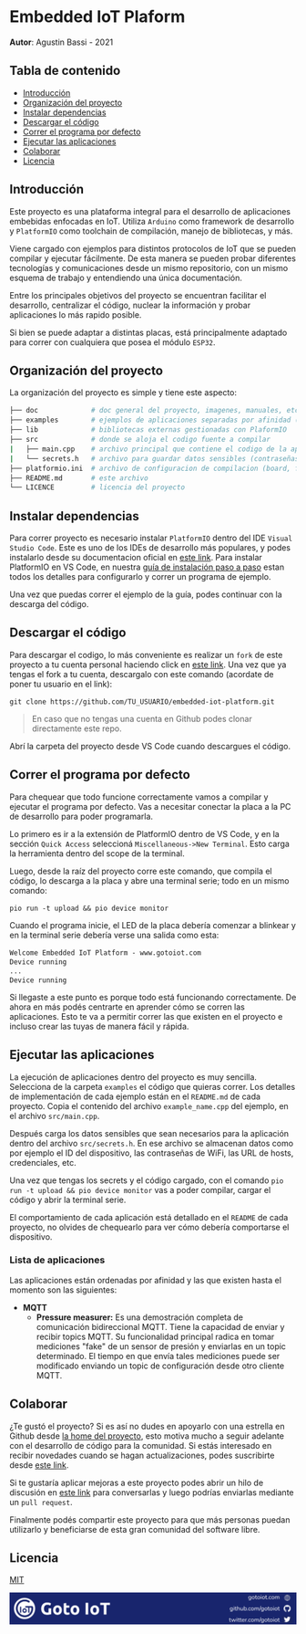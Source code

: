 # Embedded IoT Plaform

**Autor**: Agustin Bassi - 2021

## Tabla de contenido

* [Introducción](#introducción)
* [Organización del proyecto](#organización-del-proyecto)
* [Instalar dependencias](#instalar-dependencias)
* [Descargar el código](#descargar-el-código)
* [Correr el programa por defecto](#correr-el-programa-por-defecto)
* [Ejecutar las aplicaciones](#ejecutar-las-aplicaciones)
* [Colaborar](#colaborar)
* [Licencia](#licencia)

## Introducción

Este proyecto es una plataforma integral para el desarrollo de aplicaciones embebidas enfocadas en IoT. Utiliza `Arduino` como framework de desarrollo y `PlatformIO` como toolchain de compilación, manejo de bibliotecas, y más. 

Viene cargado con ejemplos para distintos protocolos de IoT que se pueden compilar y ejecutar fácilmente. De esta manera se pueden probar diferentes tecnologías y comunicaciones desde un mismo repositorio, con un mismo esquema de trabajo y entendiendo una única documentación.

Entre los principales objetivos del proyecto se encuentran facilitar el desarrollo, centralizar el código, nuclear la información y probar aplicaciones lo más rapido posible.

Si bien se puede adaptar a distintas placas, está principalmente adaptado para correr con cualquiera que posea el módulo `ESP32`.

## Organización del proyecto

La organización del proyecto es simple y tiene este aspecto:

```sh
├── doc             # doc general del proyecto, imagenes, manuales, etc.
├── examples        # ejemplos de aplicaciones separadas por afinidad (mqtt, coap, ble, etc.)
├── lib             # bibliotecas externas gestionadas con PlaformIO
├── src             # donde se aloja el codigo fuente a compilar
|   ├── main.cpp    # archivo principal que contiene el codigo de la aplicacion
|   └── secrets.h   # archivo para guardar datos sensibles (contraseñas, hosts, etc.)
├── platformio.ini  # archivo de configuracion de compilacion (board, framework, libs, etc.)
├── README.md       # este archivo
└── LICENCE         # licencia del proyecto
```

## Instalar dependencias

Para correr proyecto es necesario instalar `PlatformIO` dentro del IDE `Visual Studio Code`. Este es uno de los IDEs de desarrollo más populares, y podes instalarlo desde su documentacion oficial en [este link](https://code.visualstudio.com/download). Para instalar PlatformIO en VS Code, en nuestra [guía de instalación paso a paso](https://www.gotoiot.com/pages/articles/platformio_vscode_installation/) estan todos los detalles para configurarlo y correr un programa de ejemplo.

Una vez que puedas correr el ejemplo de la guía, podes continuar con la descarga del código.

## Descargar el código

Para descargar el codigo, lo más conveniente es realizar un `fork` de este proyecto a tu cuenta personal haciendo click en [este link](https://github.com/gotoiot/embedded-iot-platform/fork). Una vez que ya tengas el fork a tu cuenta, descargalo con este comando (acordate de poner tu usuario en el link):

```
git clone https://github.com/TU_USUARIO/embedded-iot-platform.git
```

> En caso que no tengas una cuenta en Github podes clonar directamente este repo.

Abrí la carpeta del proyecto desde VS Code cuando descargues el código.

## Correr el programa por defecto

Para chequear que todo funcione correctamente vamos a compilar y ejecutar el programa por defecto. Vas a necesitar conectar la placa a la PC de desarrollo para poder programarla.

Lo primero es ir a la extensión de PlatformIO dentro de VS Code, y en la sección `Quick Access` seleccioná `Miscellaneous->New Terminal`. Esto carga la herramienta dentro del scope de la terminal. 

Luego, desde la raíz del proyecto corre este comando, que compila el código, lo descarga a la placa y abre una terminal serie; todo en un mismo comando:

```
pio run -t upload && pio device monitor
```

Cuando el programa inicie, el LED de la placa debería comenzar a blinkear y en la terminal serie debería verse una salida como esta:

```
Welcome Embedded IoT Platform - www.gotoiot.com
Device running
...
Device running
```

Si llegaste a este punto es porque todo está funcionando correctamente. De ahora en más podés centrarte en aprender cómo se corren las aplicaciones. Esto te va a permitir correr las que existen en el proyecto e incluso crear las tuyas de manera fácil y rápida.

## Ejecutar las aplicaciones

La ejecución de aplicaciones dentro del proyecto es muy sencilla. Selecciona de la carpeta `examples` el código que quieras correr. Los detalles de implementación de cada ejemplo están en el `README.md` de cada proyecto. Copia el contenido del archivo `example_name.cpp` del ejemplo, en el archivo `src/main.cpp`.

Después carga los datos sensibles que sean necesarios para la aplicación dentro del archivo `src/secrets.h`. En ese archivo se almacenan datos como por ejemplo el ID del dispositivo, las contraseñas de WiFi, las URL de hosts, credenciales, etc.

Una vez que tengas los secrets y el código cargado, con el comando `pio run -t upload && pio device monitor` vas a poder compilar, cargar el código y abrir la terminal serie. 

El comportamiento de cada aplicación está detallado en el `README` de cada proyecto, no olvides de chequearlo para ver cómo debería comportarse el dispositivo.


### Lista de aplicaciones

Las aplicaciones están ordenadas por afinidad y las que existen hasta el momento son las siguientes:

* **MQTT**
    * **Pressure measurer:** Es una demostración completa de comunicación bidireccional MQTT. Tiene la capacidad de enviar y recibir topics MQTT. Su funcionalidad principal radica en tomar mediciones "fake" de un sensor de presión y enviarlas en un topic determinado. El tiempo en que envía tales mediciones puede ser modificado enviando un topic de configuración desde otro cliente MQTT.

## Colaborar

¿Te gustó el proyecto? Si es así no dudes en apoyarlo con una estrella en Github desde [la home del proyecto](https://github.com/gotoiot/embedded-iot-platform), esto motiva mucho a seguir adelante con el desarrollo de código para la comunidad. Si estás interesado en recibir novedades cuando se hagan actualizaciones, podes suscribirte desde [este link](https://github.com/gotoiot/embedded-iot-platform/subscription).

Si te gustaría aplicar mejoras a este proyecto podes abrir un hilo de discusión en [este link](https://github.com/gotoiot/embedded-iot-platform/issues/new) para conversarlas y luego podrías enviarlas mediante un `pull request`. 

Finalmente podés compartir este proyecto para que más personas puedan utilizarlo y beneficiarse de esta gran comunidad del software libre.

## Licencia

[MIT](https://choosealicense.com/licenses/mit/)

![footer](doc/gotoiot-footer.png)